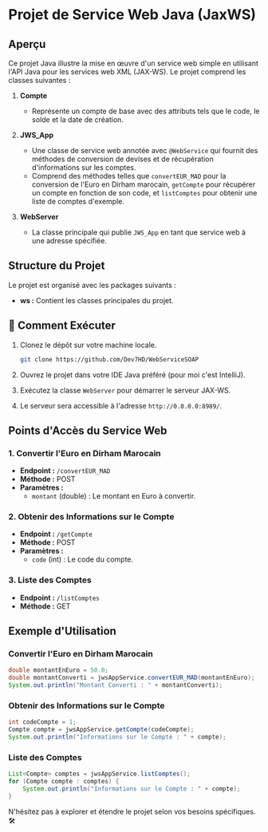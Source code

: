 # Projet de Service Web Java (JaxWS)

## Aperçu
Ce projet Java illustre la mise en œuvre d'un service web simple en utilisant l'API Java pour les services web XML (JAX-WS). Le projet comprend les classes suivantes :

1. **Compte**
    - Représente un compte de base avec des attributs tels que le code, le solde et la date de création.

2. **JWS_App**
    - Une classe de service web annotée avec `@WebService` qui fournit des méthodes de conversion de devises et de récupération d'informations sur les comptes.
    - Comprend des méthodes telles que `convertEUR_MAD` pour la conversion de l'Euro en Dirham marocain, `getCompte` pour récupérer un compte en fonction de son code, et `listComptes` pour obtenir une liste de comptes d'exemple.

3. **WebServer**
    - La classe principale qui publie `JWS_App` en tant que service web à une adresse spécifiée.

## Structure du Projet
Le projet est organisé avec les packages suivants :

- **ws :** Contient les classes principales du projet.

## 🚀 Comment Exécuter
1. Clonez le dépôt sur votre machine locale.
   ```bash
   git clone https://github.com/Dev7HD/WebServiceSOAP
   ```

2. Ouvrez le projet dans votre IDE Java préféré (pour moi c'est IntelliJ).

3. Exécutez la classe `WebServer` pour démarrer le serveur JAX-WS.

4. Le serveur sera accessible à l'adresse `http://0.0.0.0:8989/`.

## Points d'Accès du Service Web

### 1. Convertir l'Euro en Dirham Marocain
- **Endpoint :** `/convertEUR_MAD`
- **Méthode :** POST
- **Paramètres :**
  - `montant` (double) : Le montant en Euro à convertir.

### 2. Obtenir des Informations sur le Compte
- **Endpoint :** `/getCompte`
- **Méthode :** POST
- **Paramètres :**
  - `code` (int) : Le code du compte.

### 3. Liste des Comptes
- **Endpoint :** `/listComptes`
- **Méthode :** GET

## Exemple d'Utilisation

### Convertir l'Euro en Dirham Marocain
```java
double montantEnEuro = 50.0;
double montantConverti = jwsAppService.convertEUR_MAD(montantEnEuro);
System.out.println("Montant Converti : " + montantConverti);
```

### Obtenir des Informations sur le Compte
```java
int codeCompte = 1;
Compte compte = jwsAppService.getCompte(codeCompte);
System.out.println("Informations sur le Compte : " + compte);
```

### Liste des Comptes
```java
List<Compte> comptes = jwsAppService.listComptes();
for (Compte compte : comptes) {
    System.out.println("Informations sur le Compte : " + compte);
}
```

N'hésitez pas à explorer et étendre le projet selon vos besoins spécifiques. 🛠️
